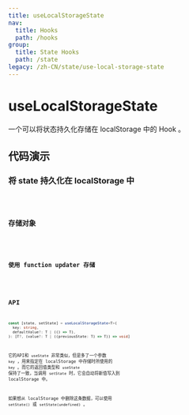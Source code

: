 ```yaml
---
title: useLocalStorageState
nav:
  title: Hooks
  path: /hooks
group:
  title: State Hooks
  path: /state
legacy: /zh-CN/state/use-local-storage-state
---
```


# useLocalStorageState

一个可以将状态持久化存储在 localStorage 中的 Hook 。

## 代码演示

### 将 state 持久化在 localStorage 中

<code src="./demo/demo1.tsx" />

### 存储对象

<code src="./demo/demo2.tsx" />

### 使用 function updater 存储

<code src="./demo/demo3.tsx" />

## API

```typescript
const [state, setState] = useLocalStorageState<T>(
  key: string,
  defaultValue?: T | (() => T),
): [T?, (value?: T | ((previousState: T) => T)) => void]
```
它的API和 `useState` 非常类似，但是多了一个参数 `key` ，用来指定在 localStorage 中存储时所使用的 `key` 。而它的返回值类型和 `useState` 保持了一致，当调用 `setState` 时，它会自动将新值写入到 localStorage 中。

如果想从 localStorage 中删除这条数据，可以使用 `setState()` 或 `setState(undefined)` 。
